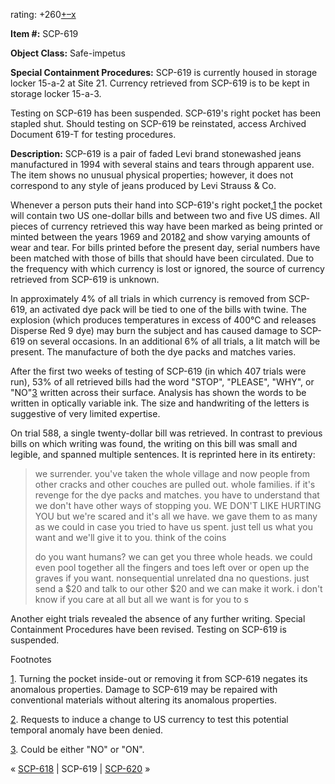 rating: +260[+](javascript:; "I like it")[–](javascript:; "I don't like it")[x](javascript:; "Cancel my vote")

**Item #:** SCP-619

**Object Class:** Safe-impetus

**Special Containment Procedures:** SCP-619 is currently housed in storage locker 15-a-2 at Site 21. Currency retrieved from SCP-619 is to be kept in storage locker 15-a-3.

Testing on SCP-619 has been suspended. SCP-619's right pocket has been stapled shut. Should testing on SCP-619 be reinstated, access Archived Document 619-T for testing procedures.

**Description:** SCP-619 is a pair of faded Levi brand stonewashed jeans manufactured in 1994 with several stains and tears through apparent use. The item shows no unusual physical properties; however, it does not correspond to any style of jeans produced by Levi Strauss & Co.

Whenever a person puts their hand into SCP-619's right pocket,[1](javascript:;) the pocket will contain two US one-dollar bills and between two and five US dimes. All pieces of currency retrieved this way have been marked as being printed or minted between the years 1969 and 2018[2](javascript:;) and show varying amounts of wear and tear. For bills printed before the present day, serial numbers have been matched with those of bills that should have been circulated. Due to the frequency with which currency is lost or ignored, the source of currency retrieved from SCP-619 is unknown.

In approximately 4% of all trials in which currency is removed from SCP-619, an activated dye pack will be tied to one of the bills with twine. The explosion (which produces temperatures in excess of 400°C and releases Disperse Red 9 dye) may burn the subject and has caused damage to SCP-619 on several occasions. In an additional 6% of all trials, a lit match will be present. The manufacture of both the dye packs and matches varies.

After the first two weeks of testing of SCP-619 (in which 407 trials were run), 53% of all retrieved bills had the word "STOP", "PLEASE", "WHY", or "NO"[3](javascript:;) written across their surface. Analysis has shown the words to be written in optically variable ink. The size and handwriting of the letters is suggestive of very limited expertise.

On trial 588, a single twenty-dollar bill was retrieved. In contrast to previous bills on which writing was found, the writing on this bill was small and legible, and spanned multiple sentences. It is reprinted here in its entirety:

> we surrender. you've taken the whole village and now people from other cracks and other couches are pulled out. whole families. if it's revenge for the dye packs and matches. you have to understand that we don't have other ways of stopping you. WE DON'T LIKE HURTING YOU but we're scared and it's all we have. we gave them to as many as we could in case you tried to have us spent. just tell us what you want and we'll give it to you. think of the coins
> 
> do you want humans? we can get you three whole heads. we could even pool together all the fingers and toes left over or open up the graves if you want. nonsequential unrelated dna no questions. just send a $20 and talk to our other $20 and we can make it work. i don't know if you care at all but all we want is for you to s

Another eight trials revealed the absence of any further writing. Special Containment Procedures have been revised. Testing on SCP-619 is suspended.

Footnotes

[1](javascript:;). Turning the pocket inside-out or removing it from SCP-619 negates its anomalous properties. Damage to SCP-619 may be repaired with conventional materials without altering its anomalous properties.

[2](javascript:;). Requests to induce a change to US currency to test this potential temporal anomaly have been denied.

[3](javascript:;). Could be either "NO" or "ON".

« [SCP-618](/scp-618) | SCP-619 | [SCP-620](/scp-620) »
